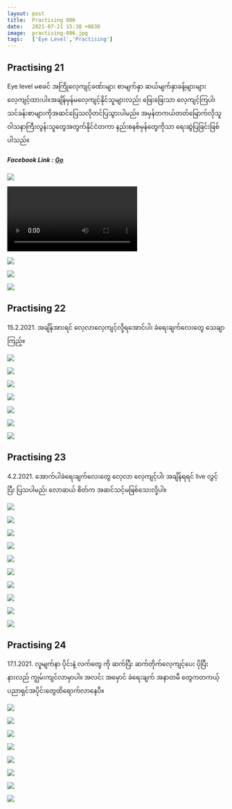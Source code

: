 ```yaml
---
layout: post
title:  Practising 006
date:   2021-07-21 15:38 +0630
image:  practising-006.jpg
tags:   ['Eye Level','Practising']  
---
```

## Practising 21
Eye level မစခင် အကြိုလေ့ကျင့်ခဏ်းများ စာမျက်နှာ ဆယ်မျက်နှာခန့်များများလေ့ကျင့်ထားပါ။အချိန်မှန်မလေ့ကျင့်နိုင်သူများလည်း ဖြေးဖြေးသာ လေ့ကျင့်ကြပါ၊ သင်ခန်းစာများကိုအဆင်ပြေသလိုတင်ပြသွားပါမည်။ အမှန်တကယ်တတ်မြောက်လိုသူ ဝါသနာကြီးလွန်းသူတွေအတွက်နိုင်ငံတကာ နည်းစနစ်မှန်တွေကိုသာ ရေးဆွဲပြခြင်းဖြစ်ပါသည်။

##### Facebook Link : [Go](https://www.facebook.com/groups/243207936740930/posts/250487686012955/)

![]({{site.baseurl}}/img/practising-006/021-01.jpg)

![]({{site.baseurl}}/img/practising-006/021-01.mp4)

![]({{site.baseurl}}/img/practising-006/021-02.jpg)

![]({{site.baseurl}}/img/practising-006/021-03.jpg)

![]({{site.baseurl}}/img/practising-006/021-04.jpg)

## Practising 22
15.2.2021. အချိန်အားရင် လေ့လာလေ့ကျင့်လို့ရအောင်ပါ၊ ခဲရေးချက်လေးတွေ သေချာကြည့်။

![]({{site.baseurl}}/img/practising-006/022-01.jpg)

![]({{site.baseurl}}/img/practising-006/022-02.jpg)

![]({{site.baseurl}}/img/practising-006/022-03.jpg)

![]({{site.baseurl}}/img/practising-006/022-04.jpg)

![]({{site.baseurl}}/img/practising-006/022-05.jpg)

![]({{site.baseurl}}/img/practising-006/022-06.jpg)

![]({{site.baseurl}}/img/practising-006/022-07.jpg)

## Practising 23
4.2.2021. အောက်ပါခဲရေးချက်လေးတွေ လေ့လာ လေ့ကျင့်ပါ၊ အချိန်ရရင် live လွှင့်ပြီး ပြသပါမည်၊ လောဆယ် စိတ်က အဆင်သင့်မဖြစ်သေးလို့ပါ။

![]({{site.baseurl}}/img/practising-006/023-01.jpg)

![]({{site.baseurl}}/img/practising-006/023-02.jpg)

![]({{site.baseurl}}/img/practising-006/023-03.jpg)

![]({{site.baseurl}}/img/practising-006/023-04.jpg)

![]({{site.baseurl}}/img/practising-006/023-05.jpg)

![]({{site.baseurl}}/img/practising-006/023-06.jpg)

![]({{site.baseurl}}/img/practising-006/023-07.jpg)

![]({{site.baseurl}}/img/practising-006/023-08.jpg)

![]({{site.baseurl}}/img/practising-006/023-09.jpg)

![]({{site.baseurl}}/img/practising-006/023-10.jpg)

## Practising 24
17.1.2021.  လူမျက်နာ ပိုင်းနဲ့ လက်တွေ ကို ဆက်ပြီး ဆက်တိုက်လေ့ကျင့်ပေး ပိုပြီးနားလည် ကျွမ်းကျင်လာမှာပါ။ အလင်း အမှောင် ခဲရေးချက် အနာတမီ တွေကတကယ့် ပညာရှင်အပိုင်းတွေထိရောက်လာနေပီ။

![]({{site.baseurl}}/img/practising-006/024-01.jpg)

![]({{site.baseurl}}/img/practising-006/024-02.jpg)

![]({{site.baseurl}}/img/practising-006/024-03.jpg)

![]({{site.baseurl}}/img/practising-006/024-04.jpg)

![]({{site.baseurl}}/img/practising-006/024-05.jpg)

![]({{site.baseurl}}/img/practising-006/024-06.jpg)

![]({{site.baseurl}}/img/practising-006/024-07.jpg)

![]({{site.baseurl}}/img/practising-006/024-08.jpg)
